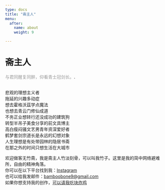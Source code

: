 ```yaml
---
type: docs
title: "斋主人"
menu:
  after:
    name: about
    weight: 9

---
```

# 斋主人

<span style="color: #9a9a9a">与君同醒复同醉，仰看青士冠剑长。</span>.
<br>
<br>

悲观的理想主义者  
拖延的兴趣多动症  
想去霍格沃茲学点魔法  
也想去青云门修仙成道  
不务正业想转行还没成功的建筑狗  
转型半吊子美食分享的前文具博主  
高白瘦闷骚文艺男青年资深爱好者  
鹤梦套剑宗道长是永远的幻想对象  
人生理想是有处带园林的隐居书斋  
在那之外的时间只想生活在大城市


欢迎做客无竹斋，我是斋主人竹淡刻骨，可以叫我竹子。这里是我的简中网络避难所，自由的精神角落。  
你可以在以下平台找到我：<a href="https://www.instagram.com/bamboobone/" target="_blank">Instagram</a>  
也可以给我发邮件：bamboobone9@gmail.com  
如果你想支持我的创作，<a href="https://ko-fi.com/bamboobone" target="_blank">可以请我吃块炸鸡</a>